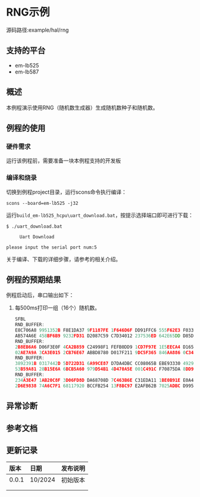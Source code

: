 # RNG示例
源码路径:example/hal/rng
## 支持的平台
<!-- 支持哪些板子和芯片平台 -->
+ em-lb525
+ em-lb587
## 概述
<!-- 例程简介 -->
本例程演示使用RNG（随机数生成器）生成随机数种子和随机数。

## 例程的使用
<!-- 说明如何使用例程，比如连接哪些硬件管脚观察波形，编译和烧写可以引用相关文档。
对于rt_device的例程，还需要把本例程用到的配置开关列出来，比如PWM例程用到了PWM1，需要在onchip菜单里使能PWM1 -->

### 硬件需求
运行该例程前，需要准备一块本例程支持的开发板

<!-- ### menuconfig配置 -->
 
### 编译和烧录
切换到例程project目录，运行scons命令执行编译：
```
scons --board=em-lb525 -j32
```
运行`build_em-lb525_hcpu\uart_download.bat`，按提示选择端口即可进行下载：
```
$ ./uart_download.bat

     Uart Download

please input the serial port num:5
```
关于编译、下载的详细步骤，请参考[](/quickstart/get-started.md)的相关介绍。

## 例程的预期结果
<!-- 说明例程运行结果，比如哪几个灯会亮，会打印哪些log，以便用户判断例程是否正常运行，运行结果可以结合代码分步骤说明 -->
例程启动后，串口输出如下：
1. 每500ms打印一组（16个）随机数。  
    ```c
    SFBL
    RND_BUFFER:
    E8C706A8 9951352B F8E1DA37 9F1187FE 1F646D6F DD91FFC6 555F62E3 F0331F25 
    AB574A6E 458BF6B9 9232FD31 D2087C59 C7D34012 237536ED 642E65DD D85D20F7 
    RND_BUFFER:
    2B8EB6A6 D06F3E0F 4CA2B859 C24998F1 FEFB0DD9 1CD7F97E 1E5EECA4 D165FE0C 
    02AE7A9A 3CA3E015 2CB76E67 ABBD8780 D017F211 9DC5F365 846AA886 0C348503 
    RND_BUFFER:
    3892391B 0317442D 5D722D31 6A99CE87 D7DA4DBC CC08065B EBE93330 4929224A 
    53B59A81 28B15E6A 6BCB5A60 979D54B1 4D470A5E 001C491C F70875DA 8DD9FD34 
    RND_BUFFER:
    234A3E47 1AB20C8F 3D06FD8D DA68708D 7C463B6E C31EDA11 1BE0B91E E0A46D41 
    2D6E9838 74A6C7F1 68117920 BCCFB254 13F8BC97 E2AFB62B 7025ADBC D995DC5E 
    ```

## 异常诊断


## 参考文档
<!-- 对于rt_device的示例，rt-thread官网文档提供的较详细说明，可以在这里添加网页链接，例如，参考RT-Thread的[RTC文档](https://www.rt-thread.org/document/site/#/rt-thread-version/rt-thread-standard/programming-manual/device/rtc/rtc) -->

## 更新记录
|版本 |日期   |发布说明 |
|:---|:---|:---|
|0.0.1 |10/2024 |初始版本 |
| | | |
| | | |


